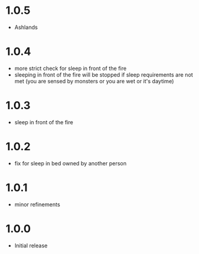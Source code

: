 # 1.0.5
* Ashlands

# 1.0.4
* more strict check for sleep in front of the fire
* sleeping in front of the fire will be stopped if sleep requirements are not met (you are sensed by monsters or you are wet or it's daytime)

# 1.0.3
* sleep in front of the fire

# 1.0.2
* fix for sleep in bed owned by another person

# 1.0.1
* minor refinements

# 1.0.0
* Initial release